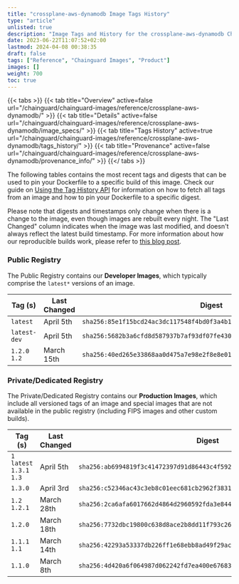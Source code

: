 ```yaml
---
title: "crossplane-aws-dynamodb Image Tags History"
type: "article"
unlisted: true
description: "Image Tags and History for the crossplane-aws-dynamodb Chainguard Image"
date: 2023-06-22T11:07:52+02:00
lastmod: 2024-04-08 00:38:35
draft: false
tags: ["Reference", "Chainguard Images", "Product"]
images: []
weight: 700
toc: true
---
```


{{< tabs >}}
{{< tab title="Overview" active=false url="/chainguard/chainguard-images/reference/crossplane-aws-dynamodb/" >}}
{{< tab title="Details" active=false url="/chainguard/chainguard-images/reference/crossplane-aws-dynamodb/image_specs/" >}}
{{< tab title="Tags History" active=true url="/chainguard/chainguard-images/reference/crossplane-aws-dynamodb/tags_history/" >}}
{{< tab title="Provenance" active=false url="/chainguard/chainguard-images/reference/crossplane-aws-dynamodb/provenance_info/" >}}
{{</ tabs >}}

The following tables contains the most recent tags and digests that can be used to pin your Dockerfile to a specific build of this image. Check our guide on [Using the Tag History API](/chainguard/chainguard-images/using-the-tag-history-api/) for information on how to fetch all tags from an image and how to pin your Dockerfile to a specific digest.

Please note that digests and timestamps only change when there is a change to the image, even though images are rebuilt every night. The "Last Changed" column indicates when the image was last modified, and doesn't always reflect the latest build timestamp. For more information about how our reproducible builds work, please refer to [this blog post](https://www.chainguard.dev/unchained/reproducing-chainguards-reproducible-image-builds).

### Public Registry
The Public Registry contains our **Developer Images**, which typically comprise the `latest*` versions of an image.

| Tag (s)        | Last Changed | Digest                                                                    |
|----------------|--------------|---------------------------------------------------------------------------|
|  `latest`      | April 5th    | `sha256:85e1f15bcd24ac3dc117548f4bd0f3a4b124f71272e042de5e3b137254f4c570` |
|  `latest-dev`  | April 5th    | `sha256:5682b3a6cfd8d587937b7af93df07fe430ae13587eefa3634f462d8bb1542e9c` |
|  `1.2.0` `1.2` | March 15th   | `sha256:40ed265e33868aa0d475a7e98e2f8e8e0181bdfefd15261d9e725a7f67a21324` |


### Private/Dedicated Registry
The Private/Dedicated Registry contains our **Production Images**, which include all versioned tags of an image and special images that are not available in the public registry (including FIPS images and other custom builds).

| Tag (s)                     | Last Changed | Digest                                                                    |
|-----------------------------|--------------|---------------------------------------------------------------------------|
|  `1` `latest` `1.3.1` `1.3` | April 5th    | `sha256:ab6994819f3c41472397d91d86443c4f5922dde07b08a3bb4514528d332ad766` |
|  `1.3.0`                    | April 3rd    | `sha256:c52346ac43c3eb8c01eec681cb2962f3831d2c9fee3eebdafbd5f8f08c93397f` |
|  `1.2` `1.2.1`              | March 28th   | `sha256:2ca6afa6017662d4864d2960592fda3e84479c1a98fd3f9f1f24a2c0bf6e96c9` |
|  `1.2.0`                    | March 18th   | `sha256:7732dbc19800c638d8ace2b8dd11f793c265b56c80962fbc2087e6be4c571afb` |
|  `1.1.1` `1.1`              | March 14th   | `sha256:42293a53337db226ff1e68ebb8ad49f29acb1aafdd38846b53f3c089e48ed65e` |
|  `1.1.0`                    | March 8th    | `sha256:4d420a6f064987d062242fd7ea400e67683e67fa2d24c7986e98d37502530b96` |

